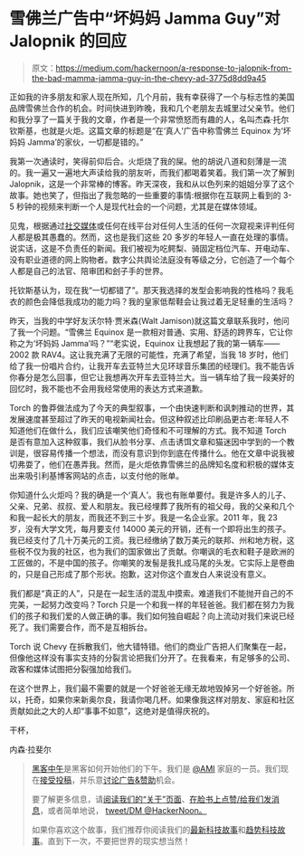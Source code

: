 # 雪佛兰广告中“坏妈妈 Jamma Guy”对 Jalopnik 的回应

> 原文：<https://medium.com/hackernoon/a-response-to-jalopnik-from-the-bad-mamma-jamma-guy-in-the-chevy-ad-3775d8dd9a45>

正如我的许多朋友和家人现在所知，几个月前，我有幸获得了一个与标志性的美国品牌雪佛兰合作的机会。时间快进到昨晚，我和几个老朋友去城里过父亲节。他们和我分享了一篇关于我的文章，作者是一个非常愤怒而有趣的人，名叫杰森·托尔钦斯基，也就是火炬。这篇文章的标题是“在‘真人’广告中称雪佛兰 Equinox 为‘坏妈妈 Jamma’的家伙，一切都是错的。”

我第一次通读时，笑得前仰后合。火炬烧了我的屎。他的胡说八道和刻薄是一流的。我一遍又一遍地大声读给我的朋友听，而我们都喝着笑着。我们第一次了解到 Jalopnik，这是一个非常棒的博客。昨天深夜，我和从以色列来的姐姐分享了这个故事。她也笑了，但指出了我忽略的一些重要的事情:根据你在互联网上看到的 3-5 秒钟的视频来判断一个人是现代社会的一个问题，尤其是在媒体领域。

见鬼，根据通过[社交媒体](https://hackernoon.com/tagged/social-media)或任何在线平台对任何人生活的任何一次窥视来评判任何人都是极其愚蠢的。然而，这也是我们这些 20 多岁的年轻人一直在处理的事情。说实话，这是不负责任的新闻。我们被视为吃鳄梨、骑固定档位汽车、开电动车、没有职业道德的网上购物者。数字公共舆论法庭没有等级之分，它创造了一个每个人都是自己的法官、陪审团和刽子手的世界。

托钦斯基认为，现在我“一切都错了”。那天我选择的发型会影响我的性格吗？我毛衣的颜色会降低我成功的能力吗？我的皇家低帮鞋会让我过着无足轻重的生活吗？

昨天，当我的中学好友沃尔特·贾米森(Walt Jamison)就这篇文章联系我时，他问了我一个问题。“雪佛兰 Equinox 是一款相对普通、实用、舒适的跨界车，它让你称之为‘坏妈妈 Jamma’吗？”“老实说，Equinox 让我想起了我的第一辆车——2002 款 RAV4。这让我充满了无限的可能性，充满了希望，当我 18 岁时，他们给了我一份唱片合约，让我开车去亚特兰大见环球音乐集团的经理们。我不能告诉你春分是怎么回事，但它让我想再次开车去亚特兰大。当一辆车给了我一段美好的回忆时，我不能也不会用我经常使用的表达方式来道歉。

Torch 的鲁莽做法成为了今天的典型叙事，一个由快速判断和讽刺推动的世界，其发展速度甚至超过了昨天的电视新闻社会。但这种叙述比印刷品更古老:年轻人不知道他们在做什么，我们应该嘲笑他们奇怪和不可理解的方式。我不知道 Torch 是否有意加入这种叙事，我们从脸书分享、点击诱饵文章和猫迷因中学到的一个教训是，很容易传播一个想法，而没有意识到你到底在传播什么。他在文章中说我被切弗耍了，他们在愚弄我。然而，是火炬依靠雪佛兰的品牌知名度和积极的媒体支出来吸引利基博客网站的点击，以支付他的账单。

你知道什么火炬吗？我的确是一个‘真人’。我也有账单要付。我是许多人的儿子、父亲、兄弟、叔叔、爱人和朋友。我已经埋葬了我所有的祖父母，我的父亲和几个和我一起长大的朋友，而我还不到三十岁。我是一名企业家。2011 年，我 23 岁，没有大学文凭，每月要支付 14000 美元的开销，还有一个即将出生的孩子。我已经支付了几十万美元的工资。我已经缴纳了数万美元的联邦、州和地方税，这些税不仅为我的社区，也为我们的国家做出了贡献。你嘲讽的毛衣和鞋子是欧洲的工匠做的，不是中国的孩子。你嘲笑的发髻是我扎成马尾的头发。它实际上是卷曲的，只是自己形成了那个形状。抱歉，这对你这个直发白人来说没有意义。

我们都是“真正的人”，只是在一起生活的混乱中摸索。难道我们不能抛开自己的不完美，一起努力改变吗？Torch 只是一个和我一样的年轻爸爸。我们都在努力为我们的孩子和我们爱的人做正确的事。我们如何独自崛起？向上流动对我们来说已经死了。我们需要合作，而不是互相拆台。

Torch 说 Chevy 在拆散我们，他大错特错。他们的商业广告把人们聚集在一起，但像他这样没有事实支持的分裂言论把我们分开了。在我看来，有足够多的公司、政客和媒体试图把分裂强加给我们。

在这个世界上，我们最不需要的就是一个好爸爸无缘无故地毁掉另一个好爸爸。所以，托奇，如果你来新奥尔良，我请你喝几杯。如果像我这样对朋友、家庭和社区贡献如此之大的人却“事事不如意”，这绝对是值得庆祝的。

干杯，

内森·拉斐尔

> [黑客中午](http://bit.ly/Hackernoon)是黑客如何开始他们的下午。我们是 [@AMI](http://bit.ly/atAMIatAMI) 家庭的一员。我们现在[接受投稿](http://bit.ly/hackernoonsubmission)，并乐意[讨论广告&赞助](mailto:partners@amipublications.com)机会。
> 
> 要了解更多信息，请[阅读我们的“关于”页面](https://goo.gl/4ofytp)、[在脸书上点赞/给我们发消息](http://bit.ly/HackernoonFB)，或者简单地说， [tweet/DM @HackerNoon。](https://goo.gl/k7XYbx)
> 
> 如果你喜欢这个故事，我们推荐你阅读我们的[最新科技故事](http://bit.ly/hackernoonlatestt)和[趋势科技故事](https://hackernoon.com/trending)。直到下一次，不要把世界的现实想当然！